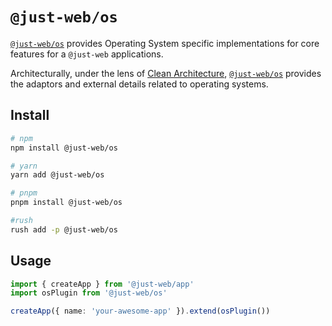 # `@just-web/os`

[`@just-web/os`] provides Operating System specific implementations for core features for a `@just-web` applications.

Architecturally, under the lens of [Clean Architecture],
[`@just-web/os`] provides the adaptors and external details related to operating systems.

## Install

```sh
# npm
npm install @just-web/os

# yarn
yarn add @just-web/os

# pnpm
pnpm install @just-web/os

#rush
rush add -p @just-web/os
```

## Usage

```ts
import { createApp } from '@just-web/app'
import osPlugin from '@just-web/os'

createApp({ name: 'your-awesome-app' }).extend(osPlugin())
```

[`@just-web/os`]: https://github.com/justland/just-web/tree/main/plugins/os
[Clean Architecture]: https://blog.cleancoder.com/uncle-bob/2012/08/13/the-clean-architecture.html
